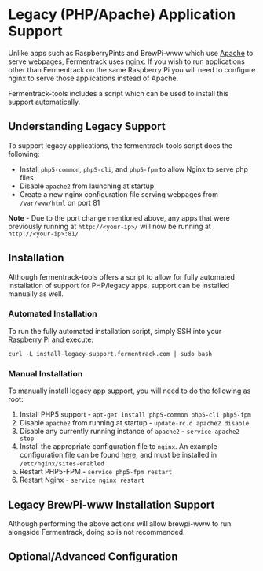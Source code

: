 # Legacy (PHP/Apache) Application Support

Unlike apps such as RaspberryPints and BrewPi-www which use [Apache](https://www.apache.org/) to serve webpages, Fermentrack uses [nginx](https://nginx.org/en/). If you wish to run applications other than Fermentrack on the same Raspberry Pi you will need to configure nginx to serve those applications instead of Apache.

Fermentrack-tools includes a script which can be used to install this support automatically. 


## Understanding Legacy Support

To support legacy applications, the fermentrack-tools script does the following:

* Install `php5-common`, `php5-cli`, and `php5-fpm` to allow Nginx to serve php files
* Disable `apache2` from launching at startup
* Create a new nginx configuration file serving webpages from `/var/www/html` on port 81

**Note** - Due to the port change mentioned above, any apps that were previously running at `http://<your-ip>/` will now be running at `http://<your-ip>:81/`




## Installation

Although fermentrack-tools offers a script to allow for fully automated installation of support for PHP/legacy apps, support can be installed manually as well.

### Automated Installation

To run the fully automated installation script, simply SSH into your Raspberry Pi and execute:

`curl -L install-legacy-support.fermentrack.com | sudo bash`

### Manual Installation

To manually install legacy app support, you will need to do the following as root:

1. Install PHP5 support - `apt-get install php5-common php5-cli php5-fpm`
2. Disable `apache2` from running at startup - `update-rc.d apache2 disable`
3. Disable any currently running instance of `apache2` - `service apache2 stop`
4. Install the appropriate configuration file to `nginx`. An example configuration file can be found [here](https://github.com/thorrak/fermentrack-tools/tree/master/nginx-configs), and must be installed in `/etc/nginx/sites-enabled`
5. Restart PHP5-FPM - `service php5-fpm restart`
6. Restart Nginx - `service nginx restart`


## Legacy BrewPi-www Installation Support

Although performing the above actions will allow brewpi-www to run alongside Fermentrack, doing so is not recommended. 

## Optional/Advanced Configuration


